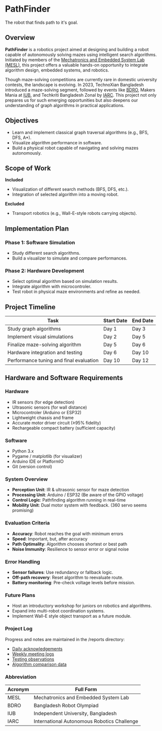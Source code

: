 # PathFinder
The robot that finds path to it's goal.

## Overview

**PathFinder** is a robotics project aimed at designing and building a robot capable of autonomously solving mazes using intelligent search algorithms. Initiated by members of the [Mechatronics and Embedded System Lab (MESL)](#abbreviation), this project offers a valuable hands-on opportunity to integrate algorithm design, embedded systems, and robotics.

Though maze-solving competitions are currently rare in domestic university contests, the landscape is evolving. In 2023, TechnoXian Bangladesh introduced a maze-solving segment, followed by events like [BDRO](#abbreviation), Makers Mania at [IUB](#abbreviation), and Techkriti Bangladesh Zonal by [IARC](#abbreviation). This project not only prepares us for such emerging opportunities but also deepens our understanding of graph algorithms in practical applications.


## Objectives

- Learn and implement classical graph traversal algorithms (e.g., BFS, DFS, A*).
- Visualize algorithm performance in software.
- Build a physical robot capable of navigating and solving mazes autonomously.


## Scope of Work

**Included**
- Visualization of different search methods (BFS, DFS, etc.).
- Integration of selected algorithm into a moving robot.

**Excluded**
- Transport robotics (e.g., Wall-E-style robots carrying objects).


## Implementation Plan

### Phase 1: Software Simulation
- Study different search algorithms.
- Build a visualizer to simulate and compare performances.

### Phase 2: Hardware Development
- Select optimal algorithm based on simulation results.
- Integrate algorithm with microcontroler.
- Test robot in physical maze environments and refine as needed.


## Project Timeline

| Task                                      | Start Date | End Date   |
|-------------------------------------------|------------|------------|
| Study graph algorithms                    | Day 1      | Day 3      |
| Implement visual simulations              | Day 2      | Day 5      |
| Finalize maze-solving algorithm           | Day 5      | Day 6      |
| Hardware integration and testing          | Day 6      | Day 10     |
| Performance tuning and final evaluation   | Day 10     | Day 12     |


## Hardware and Software Requirements

### Hardware
- IR sensors (for edge detection)
- Ultrasonic sensors (for wall distance)
- Microcontroler (Arduino or ESP32)
- Lightweight chassis and frame
- Accurate motor driver circuit (≥95% fidelity)
- Rechargeable compact battery (sufficient capacity)

### Software
- Python 3.x
- Pygame / matplotlib (for visualizer)
- Arduino IDE or PlatformIO
- Git (version control)


### System Overview
- **Perception Unit**: IR & ultrasonic sensor for maze detection
- **Processing Unit**: Arduino / ESP32 (Be aware of the GPIO voltage)
- **Control Logic**: Pathfinding algorithm running in real-time
- **Mobility Unit**: Dual motor system with feedback. (360 servo seems promising)


### Evaluation Criteria
- **Accuracy**: Robot reaches the goal with minimum errors
- **Speed**: Important, but, after accuracy
- **Path Optimality**: Algorithm chooses shortest or best path
- **Noise Immunity**: Resilience to sensor error or signal noise


### Error Handling
- **Sensor failures**: Use redundancy or fallback logic.
- **Off-path recovery**: Reset algorithm to reevaluate route.
- **Battery monitoring**: Pre-check voltage levels before mission.


### Future Plans
- Host an introductory workshop for juniors on robotics and algorithms.
- Expand into multi-robot coordination systems.
- Implement Wall-E style object transport as a future module.


### Project Log
Progress and notes are maintained in the /reports directory:

- [Daily acknowledgements](reports\Daily-acknowledgements.md)
- [Weekly meeting logs](reports/Weekly-meeting-logs.md)
- [Testing observations](reports\Testing-bservations.md)
- [Algorithm comparison data](reports\Algorithm-comparison-data.md)


### Abbreviation

| Acronym | Full Form                                   |
|---------|---------------------------------------------|
| MESL    | Mechatronics and Embedded System Lab        | 
| BDRO    | Bangladesh Robot Olympiad                   |
| IUB     | Independent University, Bangladesh          |
| IARC    | International Autonomous Robotics Challenge |